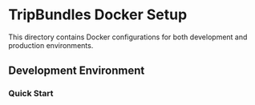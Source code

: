 # TripBundles Docker Setup

This directory contains Docker configurations for both development and production environments.

## Development Environment

### Quick Start 